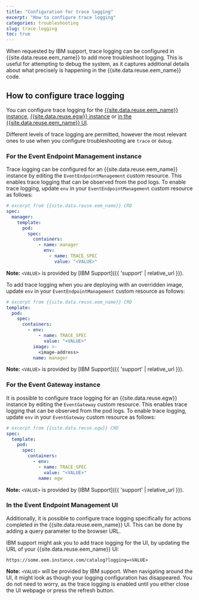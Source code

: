 ```yaml
---
title: "Configuration for trace logging"
excerpt: "How to configure trace logging"
categories: troubleshooting
slug: trace-logging
toc: true
---
```


When requested by IBM support, trace logging can be configured in {{site.data.reuse.eem_name}} to add more troubleshoot logging. This is useful for attempting to debug the system, as it captures additional details about what precisely is happening in the {{site.data.reuse.eem_name}} code.

## How to configure trace logging

You can configure trace logging for the [{{site.data.reuse.eem_name}} instance](#for-the-event-endpoint-management-instance), [{{site.data.reuse.egw}} instance](#for-the-event-gateway-instance) or [in the {{site.data.reuse.eem_name}} UI](#in-the-event-endpoint-management-ui).

Different levels of trace logging are permitted, however the most relevant ones to use when you configure troubleshooting are `trace` or `debug`.

### For the Event Endpoint Management instance

Trace logging can be configured for an {{site.data.reuse.eem_name}} instance by editing the `EventEndpointManagement` custom resource. This enables trace logging that can be observed from the pod logs. To enable trace logging, update `env` in your `EventEndpointManagement` custom resource as follows:

```yaml
# excerpt from {{site.data.reuse.eem_name}} CRD
spec:
  manager:
    template:
      pod:
        spec:
          containers:
            - name: manager
              env:
                - name: TRACE_SPEC
                  value: "<VALUE>"
```

**Note:** `<VALUE>` is provided by [IBM Support]({{ 'support' | relative_url }}).

To add trace logging when you are deploying with an overridden image, update `env` in your `EventEndpointManagement` custom resource as follows:

```yaml
# excerpt from {{site.data.reuse.eem_name}} CRD
template:
  pod:
    spec:
      containers:
        - env:
            - name: TRACE_SPEC
              value: "<VALUE>"
          image: >-
            <image-address>
          name: manager
```

**Note:** `<VALUE>` is provided by [IBM Support]({{ 'support' | relative_url }}).

### For the Event Gateway instance

It is possible to configure trace logging for an {{site.data.reuse.egw}} instance by editing the `EventGateway` custom resource. This enables trace logging that can be observed from the pod logs. To enable trace logging, update `env` in your `EventGateway` custom resource as follows:

```yaml
# excerpt from {{site.data.reuse.egw}} CRD
spec:
  template:
    pod:
      spec:
        containers:
          - env:
            - name: TRACE_SPEC
              value: "<VALUE>"
            name: egw
```

**Note:** `<VALUE>` is provided by [IBM Support]({{ 'support' | relative_url }}).

### In the Event Endpoint Management UI

Additionally, it is possible to configure trace logging specifically for actions completed in the {{site.data.reuse.eem_name}} UI. This can be done by adding a query parameter to the browser URL.

IBM support might ask you to add trace logging for the UI, by updating the URL of your {{site.data.reuse.eem_name}} UI:

```shell
https://some.eem.instance.com/catalog?logging=<VALUE>
```

**Note:** `<VALUE>` will be provided by IBM support. When navigating around the UI, it might look as though your logging configuration has disappeared. You do not need to worry, as the trace logging is enabled until you either close the UI webpage or press the refresh button.